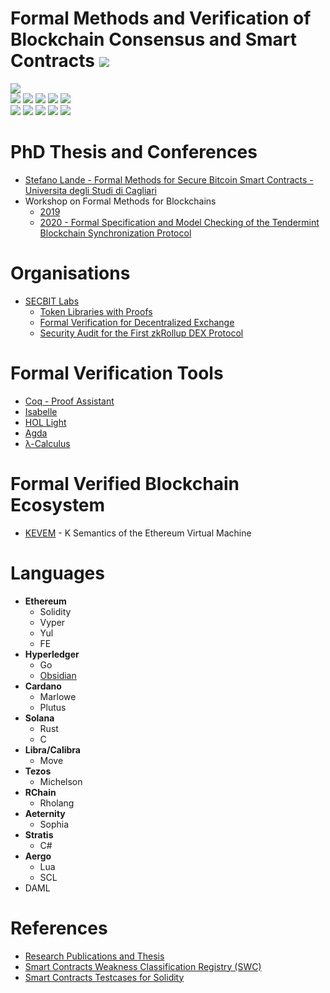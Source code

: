# Formal Methods and Verification of Blockchain Consensus and Smart Contracts ![](https://img.shields.io/badge/-Live-brightgreen)
![](https://img.shields.io/badge/Batch-Ph.D-green) <br/>
![](https://img.shields.io/badge/Focus-Blockchain-yellow) ![](https://img.shields.io/badge/Focus-Smart_Contracts-yellow) ![](https://img.shields.io/badge/Focus-Languages-yellow) ![](https://img.shields.io/badge/Focus-DASP-yellow) ![](https://img.shields.io/badge/Focus-SWC-yellow) <br/>
![](https://img.shields.io/badge/Blockchain-Ethereum-blue) ![](https://img.shields.io/badge/Blockchain-Hyperledger-blue) ![](https://img.shields.io/badge/Blockchain-Cardano-blue) ![](https://img.shields.io/badge/Blockchain-Solana-blue) ![](https://img.shields.io/badge/Blockchain-Tezos-blue)

# PhD Thesis and Conferences
 - [Stefano Lande - Formal Methods for Secure Bitcoin Smart Contracts - Universita degli Studi di Cagliari](Assets/Thesis/PhD_Formal_Methods_for_Secure_Bitcoin.pdf)
 - Workshop on Formal Methods for Blockchains
   - [2019](https://ramagururadhakrishnan.github.io/Blockchain-Papers/Formal_Methods/Proceedings_Formal_Methods_for_Blockchains.pdf)
   - [2020 - Formal Specification and Model Checking of the Tendermint Blockchain Synchronization Protocol](https://ramagururadhakrishnan.github.io/Blockchain-Papers/Formal_Methods/Formal_Specification_and_Model_Checking_of_the_Tendermint_Blockchain_Synchronization_Protocol.pdf)

# Organisations
 - [SECBIT Labs](https://secbit.io/about.html)
    - [Token Libraries with Proofs](https://github.com/sec-bit/tokenlibs-with-proofs)
    - [Formal Verification for Decentralized Exchange](https://github.com/sec-bit/loopring-protocol2-verification)
    - [Security Audit for the First zkRollup DEX Protocol](https://github.com/Loopring/protocols/tree/d528ab83c9934a4d54e4a3ceefa20ba7908ebe25/packages/loopring_v3/security_audit)

# Formal Verification Tools
 - [Coq - Proof Assistant](https://coq.inria.fr/)
 - [Isabelle](https://isabelle.in.tum.de/)
 - [HOL Light](https://www.cl.cam.ac.uk/~jrh13/hol-light/index.html)
 - [Agda](https://plfa.inf.ed.ac.uk/)
 - [λ-Calculus](https://jacksongl.github.io/files/demo/lambda/index.htm)

# Formal Verified Blockchain Ecosystem
 - [KEVEM]() - K Semantics of the Ethereum Virtual Machine 

# Languages 
  - **Ethereum**
    - Solidity
    - Vyper 
    - Yul
    - FE
  - **Hyperledger**
    - Go
    - [Obsidian](https://obsidian-lang.com/)
  - **Cardano**
    - Marlowe
    - Plutus
  - **Solana**
    - Rust
    - C
  - **Libra/Calibra**
    - Move
  - **Tezos** 
    - Michelson
  - **RChain**
    - Rholang
  - **Aeternity**
    - Sophia 
  - **Stratis**
    - C#
  - **Aergo**
    - Lua
    - SCL
  - DAML

# References
 - [Research Publications and Thesis](https://github.com/ramagururadhakrishnan/Blockchain-Papers/tree/main/Formal_Methods)
 - [Smart Contracts Weakness Classification Registry (SWC)](https://swcregistry.io/)
 - [Smart Contracts Testcases for Solidity](https://github.com/SmartContractSecurity/SWC-registry/tree/master/test_cases/solidity)
